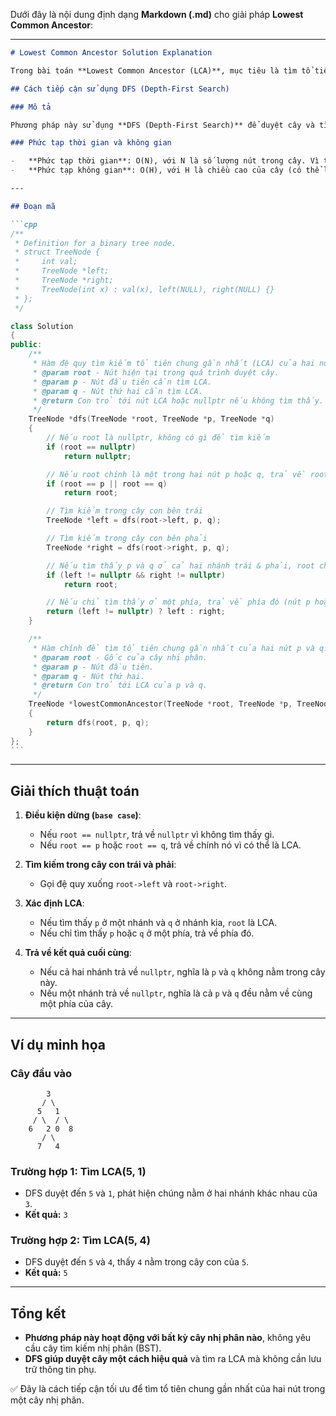 Dưới đây là nội dung định dạng **Markdown (.md)** cho giải pháp **Lowest Common Ancestor**:

---

````markdown
# Lowest Common Ancestor Solution Explanation

Trong bài toán **Lowest Common Ancestor (LCA)**, mục tiêu là tìm tổ tiên chung gần nhất của hai nút trong một cây nhị phân.

## Cách tiếp cận sử dụng DFS (Depth-First Search)

### Mô tả

Phương pháp này sử dụng **DFS (Depth-First Search)** để duyệt cây và tìm tổ tiên chung gần nhất của hai nút `p` và `q`.

### Phức tạp thời gian và không gian

-   **Phức tạp thời gian**: O(N), với N là số lượng nút trong cây. Vì ta phải duyệt qua tất cả các nút trong trường hợp xấu nhất.
-   **Phức tạp không gian**: O(H), với H là chiều cao của cây (có thể lên đến O(N) nếu cây lệch, hoặc O(log N) nếu cây cân bằng).

---

## Đoạn mã

```cpp
/**
 * Definition for a binary tree node.
 * struct TreeNode {
 *     int val;
 *     TreeNode *left;
 *     TreeNode *right;
 *     TreeNode(int x) : val(x), left(NULL), right(NULL) {}
 * };
 */

class Solution
{
public:
    /**
     * Hàm đệ quy tìm kiếm tổ tiên chung gần nhất (LCA) của hai nút p và q.
     * @param root - Nút hiện tại trong quá trình duyệt cây.
     * @param p - Nút đầu tiên cần tìm LCA.
     * @param q - Nút thứ hai cần tìm LCA.
     * @return Con trỏ tới nút LCA hoặc nullptr nếu không tìm thấy.
     */
    TreeNode *dfs(TreeNode *root, TreeNode *p, TreeNode *q)
    {
        // Nếu root là nullptr, không có gì để tìm kiếm
        if (root == nullptr)
            return nullptr;

        // Nếu root chính là một trong hai nút p hoặc q, trả về root vì nó có thể là LCA
        if (root == p || root == q)
            return root;

        // Tìm kiếm trong cây con bên trái
        TreeNode *left = dfs(root->left, p, q);

        // Tìm kiếm trong cây con bên phải
        TreeNode *right = dfs(root->right, p, q);

        // Nếu tìm thấy p và q ở cả hai nhánh trái & phải, root chính là LCA
        if (left != nullptr && right != nullptr)
            return root;

        // Nếu chỉ tìm thấy ở một phía, trả về phía đó (nút p hoặc q hoặc LCA đã tìm thấy trước đó)
        return (left != nullptr) ? left : right;
    }

    /**
     * Hàm chính để tìm tổ tiên chung gần nhất của hai nút p và q.
     * @param root - Gốc của cây nhị phân.
     * @param p - Nút đầu tiên.
     * @param q - Nút thứ hai.
     * @return Con trỏ tới LCA của p và q.
     */
    TreeNode *lowestCommonAncestor(TreeNode *root, TreeNode *p, TreeNode *q)
    {
        return dfs(root, p, q);
    }
};
```
````

---

## Giải thích thuật toán

1. **Điều kiện dừng (`base case`)**:

    - Nếu `root == nullptr`, trả về `nullptr` vì không tìm thấy gì.
    - Nếu `root == p` hoặc `root == q`, trả về chính nó vì có thể là LCA.

2. **Tìm kiếm trong cây con trái và phải**:

    - Gọi đệ quy xuống `root->left` và `root->right`.

3. **Xác định LCA**:

    - Nếu tìm thấy `p` ở một nhánh và `q` ở nhánh kia, `root` là LCA.
    - Nếu chỉ tìm thấy `p` hoặc `q` ở một phía, trả về phía đó.

4. **Trả về kết quả cuối cùng**:
    - Nếu cả hai nhánh trả về `nullptr`, nghĩa là `p` và `q` không nằm trong cây này.
    - Nếu một nhánh trả về `nullptr`, nghĩa là cả `p` và `q` đều nằm về cùng một phía của cây.

---

## Ví dụ minh họa

### Cây đầu vào

```
        3
       / \
      5   1
     / \  / \
    6   2 0  8
       / \
      7   4
```

### Trường hợp 1: Tìm LCA(5, 1)

-   DFS duyệt đến `5` và `1`, phát hiện chúng nằm ở hai nhánh khác nhau của `3`.
-   **Kết quả:** `3`

### Trường hợp 2: Tìm LCA(5, 4)

-   DFS duyệt đến `5` và `4`, thấy `4` nằm trong cây con của `5`.
-   **Kết quả:** `5`

---

## Tổng kết

-   **Phương pháp này hoạt động với bất kỳ cây nhị phân nào**, không yêu cầu cây tìm kiếm nhị phân (BST).
-   **DFS giúp duyệt cây một cách hiệu quả** và tìm ra LCA mà không cần lưu trữ thông tin phụ.

✅ Đây là cách tiếp cận tối ưu để tìm tổ tiên chung gần nhất của hai nút trong một cây nhị phân.

```

```
